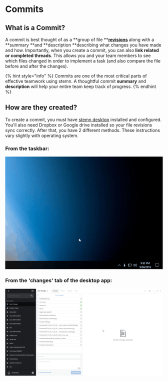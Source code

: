 # Commits

## What is a Commit?

A commit is best thought of as a **group of file **[**revisions**](revisions.md) along with a **summary **and **description **describing what changes you have made and how. Importantly, when you create a commit, you can also **link related or completed threads**. This allows you and your team members to see which files changed in order to implement a task \(and also compare the file before and after the changes\).

{% hint style="info" %}
Commits are one of the most critical parts of effective teamwork using stemn. A thoughtful commit **summary** and **description** will help your entire team keep track of progress.
{% endhint %}

## How are they created?

To create a commit, you must have [stemn desktop](../stemn-desktop.md) installed and configured. You'll also need Dropbox or Google drive installed so your file revisions sync correctly. After that, you have 2 different methods. These instructions vary slightly with operating system.

### From the taskbar:

![](../.gitbook/assets/commit.gif)

### From the 'changes' tab of the desktop app:

![](../.gitbook/assets/commit-desktop.gif)

